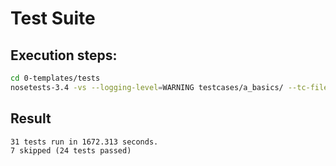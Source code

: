 # Test Suite

## Execution steps: 
```bash
cd 0-templates/tests
nosetests-3.4 -vs --logging-level=WARNING testcases/a_basics/ --tc-file config.ini
```
## Result
```
31 tests run in 1672.313 seconds. 
7 skipped (24 tests passed)
```
